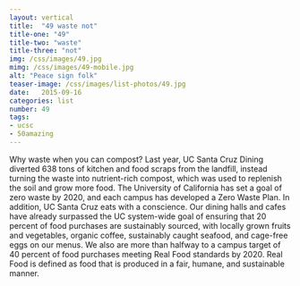 ```yaml
---
layout: vertical
title:  "49 waste not"
title-one: "49"
title-two: "waste"
title-three: "not"
img: /css/images/49.jpg
mimg: /css/images/49-mobile.jpg
alt: "Peace sign folk"
teaser-image: /css/images/list-photos/49.jpg
date:   2015-09-16
categories: list
number: 49
tags:
- ucsc
- 50amazing
---
```

Why waste when you can compost? Last year, UC Santa Cruz Dining diverted 638 tons of kitchen and food scraps from the landfill, instead turning the waste into nutrient-rich compost, which was used to replenish the soil and grow more food. The University of California has set a goal of zero waste by 2020, and each campus has developed a Zero Waste Plan. In addition, UC Santa Cruz eats with a conscience. Our dining halls and cafes have already surpassed the UC system-wide goal of ensuring that 20 percent of food purchases are sustainably sourced, with locally grown fruits and vegetables, organic coffee, sustainably caught seafood, and cage-free eggs on our menus. We also are more than halfway to a campus target of 40 percent of food purchases meeting Real Food standards by 2020. Real Food is defined as food that is produced in a fair, humane, and sustainable manner.
